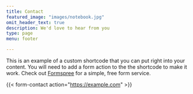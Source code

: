 ```yaml
---
title: Contact
featured_image: "images/notebook.jpg"
omit_header_text: true
description: We'd love to hear from you
type: page
menu: footer

---
```



This is an example of a custom shortcode that you can put right into your content. You will need to add a form action to the the shortcode to make it work. Check out [Formspree](https://formspree.io/) for a simple, free form service. 

{{< form-contact action="https://example.com"  >}}


